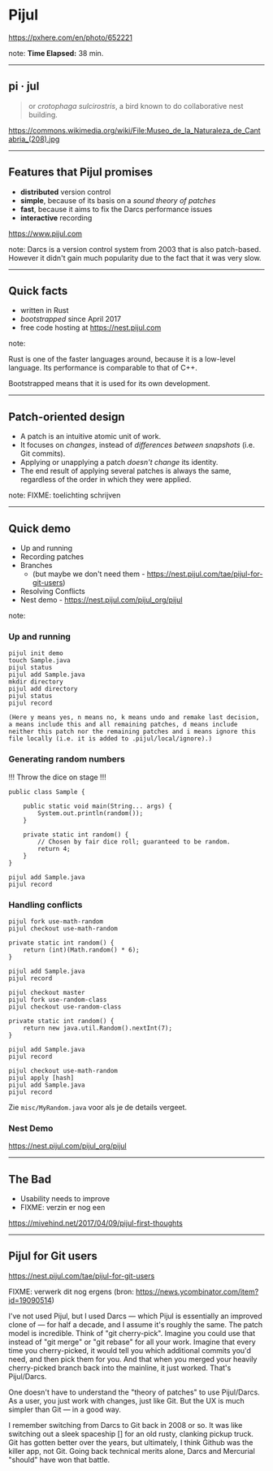 <!-- .slide: data-background="img/background/usb-sticks.jpg" data-background-color="black" data-background-opacity="0.3"-->

# Pijul

<https://pxhere.com/en/photo/652221>  <!-- .element: class="attribution" -->

note: 
**Time Elapsed:** 38 min.

---

<!-- .slide: data-background="img/background/pijul.jpg" data-background-color="black" data-background-opacity="0.8"-->
## pi · jul <!-- .element: class="stroke" -->

<blockquote class="explanation">
    or <em>crotophaga sulcirostris</em>, a bird known to do collaborative nest building.
</blockquote>

<https://commons.wikimedia.org/wiki/File:Museo_de_la_Naturaleza_de_Cantabria_(208).jpg> <!-- .element: class="attribution" -->

---

## Features that Pijul promises

* **distributed** version control
* **simple**, because of its basis on a *sound theory of patches*
* **fast**, because it aims to fix the Darcs performance issues
* **interactive** recording

<https://www.pijul.com> <!-- element: class="attribution" -->

note:
Darcs is a version control system from 2003 that is also patch-based.
However it didn't gain much popularity due to the fact that it was very slow.

---

## Quick facts

* written in Rust
* *bootstrapped* since April 2017
* free code hosting at <https://nest.pijul.com>

note:

Rust is one of the faster languages around, because it is a low-level language.
Its performance is comparable to that of C++.

Bootstrapped means that it is used for its own development.

---

## Patch-oriented design

* A patch is an intuitive atomic unit of work.
* It focuses on *changes*, instead of *differences between snapshots* (i.e. Git commits).
* Applying or unapplying a patch *doesn't change* its identity.
* The end result of applying several patches is always the same, regardless of the order in which they were applied.

note:
FIXME: toelichting schrijven

---

## Quick demo

<!-- FIXME: dit gaan we niet allemaal demonstreren, zie de notes --->

* Up and running
* Recording patches
* Branches
  * (but maybe we don't need them - https://nest.pijul.com/tae/pijul-for-git-users)
* Resolving Conflicts
* Nest demo - <https://nest.pijul.com/pijul_org/pijul>

note:

### Up and running

    pijul init demo
    touch Sample.java
    pijul status
    pijul add Sample.java
    mkdir directory
    pijul add directory
    pijul status
    pijul record 

    (Here y means yes, n means no, k means undo and remake last decision, a means include this and all remaining patches, d means include neither this patch nor the remaining patches and i means ignore this file locally (i.e. it is added to .pijul/local/ignore).)

### Generating random numbers

!!! Throw the dice on stage !!!

    public class Sample {

        public static void main(String... args) {
            System.out.println(random());
        }

        private static int random() {
            // Chosen by fair dice roll; guaranteed to be random.
            return 4;
        }
    }

    pijul add Sample.java
    pijul record

### Handling conflicts

    pijul fork use-math-random
    pijul checkout use-math-random

    private static int random() {
        return (int)(Math.random() * 6);
    }

    pijul add Sample.java
    pijul record

    pijul checkout master
    pijul fork use-random-class
    pijul checkout use-random-class

    private static int random() {
        return new java.util.Random().nextInt(7);
    }

    pijul add Sample.java
    pijul record

    pijul checkout use-math-random
    pijul apply [hash]
    pijul add Sample.java
    pijul record

Zie `misc/MyRandom.java` voor als je de details vergeet.

### Nest Demo

<https://nest.pijul.com/pijul_org/pijul>

---

## The Bad

* Usability needs to improve 
* FIXME: verzin er nog een

<https://mivehind.net/2017/04/09/pijul-first-thoughts> <!-- .element: class="attribution" -->

---

## Pijul for Git users

<https://nest.pijul.com/tae/pijul-for-git-users>


FIXME: verwerk dit nog ergens (bron: https://news.ycombinator.com/item?id=19090514)

I've not used Pijul, but I used Darcs — which Pijul is essentially an improved clone of — for half a decade, and I assume it's roughly the same.
The patch model is incredible. Think of "git cherry-pick". Imagine you could use that instead of "git merge" or "git rebase" for all your work. Imagine that every time you cherry-picked, it would tell you which additional commits you'd need, and then pick them for you. And that when you merged your heavily cherry-picked branch back into the mainline, it just worked. That's Pijul/Darcs.

One doesn't have to understand the "theory of patches" to use Pijul/Darcs. As a user, you just work with changes, just like Git. But the UX is much simpler than Git — in a good way.

I remember switching from Darcs to Git back in 2008 or so. It was like switching out a sleek spaceship [] for an old rusty, clanking pickup truck. Git has gotten better over the years, but ultimately, I think Github was the killer app, not Git. Going back technical merits alone, Darcs and Mercurial "should" have won that battle.